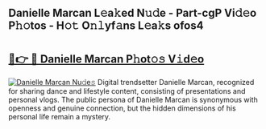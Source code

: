 ## Danielle Marcan L𝚎a𝚔ed N𝚞𝚍e - Part-cgP Vi𝚍𝚎o P𝚑𝚘tos - H𝚘𝚝 O𝚗𝚕yf𝚊ns L𝚎a𝚔s ofos4

# <h2><a href="http://kf1vf4.oniu.top/?m=Danielle+Marcan">🔗👉 🔴 Danielle Marcan P𝚑ot𝚘𝚜 V𝚒d𝚎o</a></h2>

[![Danielle Marcan Nu𝚍e𝚜](https://i.imgur.com/0qMVB7G.gif)](http://kf1vf4.oniu.top/?m=Danielle+Marcan)
Digital trendsetter Danielle Marcan, recognized for sharing dance and lifestyle content, consisting of presentations and personal vlogs. The public persona of Danielle Marcan is synonymous with openness and genuine connection, but the hidden dimensions of his personal life remain a mystery.  

